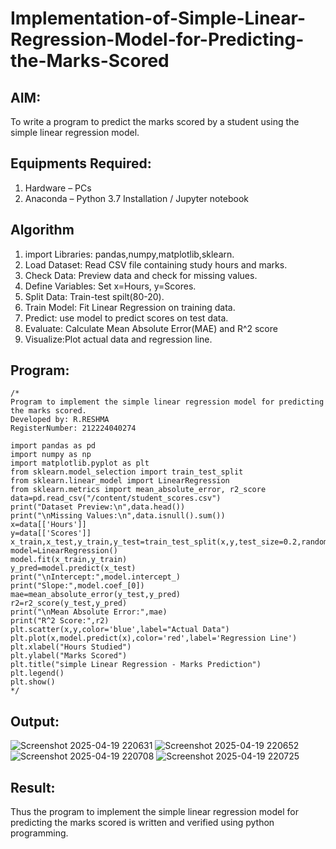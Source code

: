 # Implementation-of-Simple-Linear-Regression-Model-for-Predicting-the-Marks-Scored

## AIM:
To write a program to predict the marks scored by a student using the simple linear regression model.

## Equipments Required:
1. Hardware – PCs
2. Anaconda – Python 3.7 Installation / Jupyter notebook

## Algorithm
1. import Libraries: pandas,numpy,matplotlib,sklearn.
2. Load Dataset: Read CSV file containing study hours and marks.
3. Check Data: Preview data and check for missing values.
4. Define Variables: Set x=Hours, y=Scores.
5. Split Data: Train-test spilt(80-20).
6. Train Model: Fit Linear Regression on training data.
7. Predict: use model to predict scores on test data.
8. Evaluate: Calculate Mean Absolute Error(MAE) and R^2 score
9. Visualize:Plot actual data and regression line. 

## Program:
```
/*
Program to implement the simple linear regression model for predicting the marks scored.
Developed by: R.RESHMA
RegisterNumber: 212224040274

import pandas as pd
import numpy as np
import matplotlib.pyplot as plt
from sklearn.model_selection import train_test_split
from sklearn.linear_model import LinearRegression
from sklearn.metrics import mean_absolute_error, r2_score
data=pd.read_csv("/content/student_scores.csv")
print("Dataset Preview:\n",data.head())
print("\nMissing Values:\n",data.isnull().sum())
x=data[['Hours']]
y=data[['Scores']]
x_train,x_test,y_train,y_test=train_test_split(x,y,test_size=0.2,random_state=42)
model=LinearRegression()
model.fit(x_train,y_train)
y_pred=model.predict(x_test)
print("\nIntercept:",model.intercept_)
print("Slope:",model.coef_[0])
mae=mean_absolute_error(y_test,y_pred)
r2=r2_score(y_test,y_pred)
print("\nMean Absolute Error:",mae)
print("R^2 Score:",r2)
plt.scatter(x,y,color='blue',label="Actual Data")
plt.plot(x,model.predict(x),color='red',label='Regression Line')
plt.xlabel("Hours Studied")
plt.ylabel("Marks Scored")
plt.title("simple Linear Regression - Marks Prediction")
plt.legend()
plt.show() 
*/
```

## Output:
![Screenshot 2025-04-19 220631](https://github.com/user-attachments/assets/5d2f5acc-0cb9-4d22-a510-025dcf9b9a57)
![Screenshot 2025-04-19 220652](https://github.com/user-attachments/assets/b89a0ece-579e-4935-870f-0780863e29b4)
![Screenshot 2025-04-19 220708](https://github.com/user-attachments/assets/b00c98b1-6afa-41e7-9268-c4557ce29636)
![Screenshot 2025-04-19 220725](https://github.com/user-attachments/assets/08870e3f-4f98-4d6d-9d85-cf77f1d6ff7c)


## Result:
Thus the program to implement the simple linear regression model for predicting the marks scored is written and verified using python programming.

